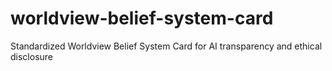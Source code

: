 # worldview-belief-system-card
Standardized Worldview Belief System Card for AI transparency and ethical disclosure
